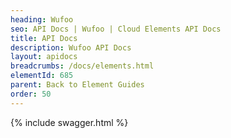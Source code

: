 ```yaml
---
heading: Wufoo
seo: API Docs | Wufoo | Cloud Elements API Docs
title: API Docs
description: Wufoo API Docs
layout: apidocs
breadcrumbs: /docs/elements.html
elementId: 685
parent: Back to Element Guides
order: 50
---
```


{% include swagger.html %}
